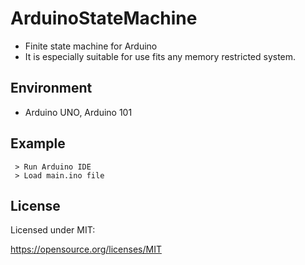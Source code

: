 #  ArduinoStateMachine
 - Finite state machine for Arduino 
 - It is especially suitable for use fits any memory restricted system.

## Environment   
 - Arduino UNO, Arduino 101

## Example 
~~~~
 > Run Arduino IDE
 > Load main.ino file 
~~~~

## License
Licensed under MIT:

https://opensource.org/licenses/MIT
